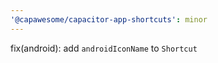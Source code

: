 ```yaml
---
'@capawesome/capacitor-app-shortcuts': minor
---
```


fix(android): add `androidIconName` to `Shortcut`
